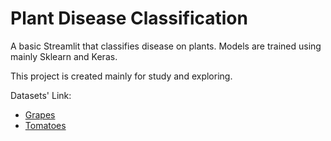 # Plant Disease Classification
A basic Streamlit that classifies disease on plants.
Models are trained using mainly Sklearn and Keras.

This project is created mainly for study and exploring.

Datasets' Link:

- [Grapes](https://drive.google.com/file/d/1QYlqQSzT5QNDUw00Y_RcMLRpRaGc-Qn1/view?usp=sharing)
- [Tomatoes](https://drive.google.com/file/d/1rLjq6NAMsOzh4HevIzYh1afhWhRmws-T/view?usp=sharing)
